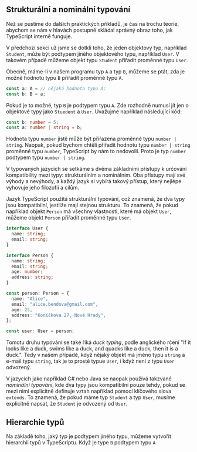 ## Strukturální a nominální typování

Než se pustíme do dalších praktických příkladů, je čas na trochu teorie, abychom se nám v hlavách postupně skládal správný obraz toho, jak TypeScript interně funguje.

V předchozí sekci už jsme se dotkli toho, že jeden objektový typ, například `Student`, může být podtypem jiného objektového typu, například `User`. V takovém případě můžeme objekt typu `Student` přiřadit proměnné typu `User`.

Obecně, máme-li v našem programu typ `A` a typ `B`, můžeme se ptát, zda je možné hodnotu typu `B` přiřadit proměnné typu `A`.

```ts
const a: A = // nějaká hodnota typu A;
const b: B = a;
```

Pokud je to možné, typ `B` je podtypem typu `A`. Zde rozhodně numusí jít jen o objektové typy jako `Stuedent` a `User`. Uvažujme například následující kód:

```ts
const b: number = 5;
const a: number | string = b;
```

Hodnota typu `number` jistě může být přiřazena proměnné typu `number | string`. Naopak, pokud bychom chtěli přiřadit hodnotu typu `number | string` proměnné typu `number`, TypeScript by nám to nedovolil. Proto je typ `number` podtypem typu `number | string`.

V typovaných jazycích se setkáme s dvěma základními přístupy k určování kompatibility mezi typy: strukturálním a nominálním. Oba přístupy mají své výhody a nevýhody, a každý jazyk si vybírá takový přístup, který nejlépe vyhovuje jeho filozofii a cílům.

Jazyk TypeScript použítá strukturální typování, což znamená, že dva typy jsou kompatibilní, jestliže mají stejnou strukturu. To znamená, že pokud například objekt `Person` má všechny vlastnosti, které má objekt `User`, můžeme objekt `Person` přiřadit proměnné typu `User`.

```ts
interface User {
  name: string;
  email: string;
}

interface Person {
  name: string;
  email: string;
  age: number;
  address: string;
}

const person: Person = {
  name: "Alice",
  email: "alice.bendova@gmail.com",
  age: 25,
  address: "Koníčkova 27, Nové Hrady",
};

const user: User = person;
```

Tomotu druhu typování se také říká _duck typing_, podle anglického rčení "If it looks like a duck, swims like a duck, and quacks like a duck, then it is a duck.". Tedy v našem případě, když nějaký objekt má jméno typu `string` a e-mail typu `string`, tak je to prostě typue `User`, i když není z typu `User` odvozený.

V jazycích jako například C# nebo Java se naopak používá takzvané _nominální typování_, kde dva typy jsou kompatibilní pouze tehdy, pokud se mezi nimi explicitně definuje vztah například pomocí klíčového slova `extends`. To znamená, že pokud máme typ `Student` a typ `User`, musíme explicitně napsat, že `Student` je odvozený od `User`.

## Hierarchie typů

Na základě toho, jaký typ je podtypem jiného typu, můžeme vytvořit hierarchii typů v TypeScriptu. Když je type `B` podtypem typu `A`
